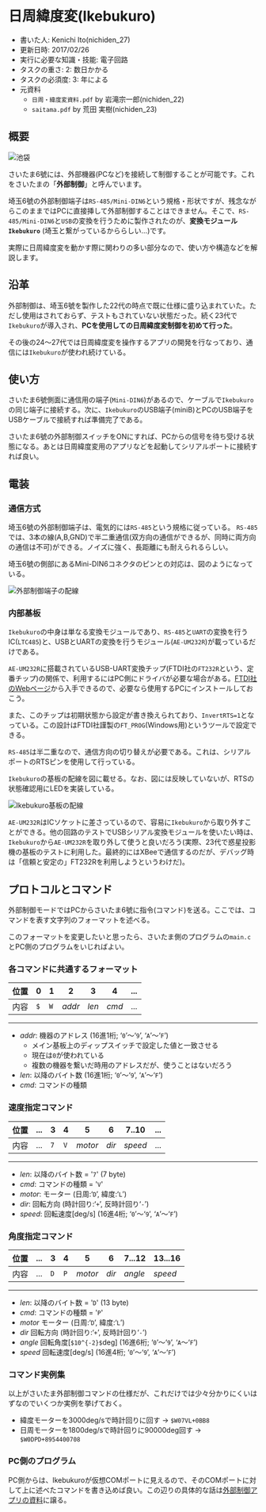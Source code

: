# 日周緯度変(Ikebukuro)
- 書いた人: Kenichi Ito(nichiden_27)
- 更新日時: 2017/02/26
- 実行に必要な知識・技能: 電子回路
- タスクの重さ: 2: 数日かかる
- タスクの必須度: 3: 年による
- 元資料
  + `日周・緯度変資料.pdf` by 岩滝宗一郎(nichiden_22)
  + `saitama.pdf` by 荒田 実樹(nichiden_23)

## 概要
![池袋](_media/ikebukuro.jpg)

さいたま6號には、外部機器(PCなど)を接続して制御することが可能です。これをさいたまの「**外部制御**」と呼んでいます。

埼玉6號の外部制御端子は`RS-485/Mini-DIN6`という規格・形状ですが、残念ながらこのままではPCに直接挿して外部制御することはできません。そこで、`RS-485/Mini-DIN6`と`USB`の変換を行うために製作されたのが、**変換モジュール`Ikebukuro`** (埼玉と繋がっているかららしい...)です。

実際に日周緯度変を動かす際に関わりの多い部分なので、使い方や構造などを解説します。

## 沿革
外部制御は、埼玉6號を製作した22代の時点で既に仕様に盛り込まれていた。ただし使用はされておらず、テストもされていない状態だった。続く23代で`Ikebukuro`が導入され、**PCを使用しての日周緯度変制御を初めて行った**。

その後の24〜27代では日周緯度変を操作するアプリの開発を行なっており、通信には`Ikebukuro`が使われ続けている。

## 使い方
さいたま6號側面に通信用の端子(`Mini-DIN6`)があるので、ケーブルで`Ikebukuro`の同じ端子に接続する。次に、`Ikebukuro`のUSB端子(miniB)とPCのUSB端子をUSBケーブルで接続すれば準備完了である。

さいたま6號の外部制御スイッチをONにすれば、PCからの信号を待ち受ける状態になる。あとは日周緯度変用のアプリなどを起動してシリアルポートに接続すれば良い。

## 電装
### 通信方式
埼玉6號の外部制御端子は、電気的には`RS-485`という規格に従っている。
`RS-485`では、3本の線(A,B,GND)で半二重通信(双方向の通信ができるが、同時に両方向の通信は不可)ができる。ノイズに強く、長距離にも耐えられるらしい。

埼玉6號の側部にあるMini-DIN6コネクタのピンとの対応は、図のようになっている。

![外部制御端子の配線](_media/ikebukuro-rs485.png)

### 内部基板
`Ikebukuro`の中身は単なる変換モジュールであり、`RS-485`と`UART`の変換を行うIC(`LTC485`)と、USBとUARTの変換を行うモジュール(`AE-UM232R`)が載っているだけである。

`AE-UM232R`に搭載されているUSB-UART変換チップ(FTDI社の`FT232R`という、定番チップ)の関係で、利用するにはPC側にドライバが必要な場合がある。[FTDI社のWebページ](http://www.ftdichip.com/Drivers/VCP.htm)から入手できるので、必要なら使用するPCにインストールしておこう。

また、このチップは初期状態から設定が書き換えられており、`InvertRTS=1`となっている。この設計はFTDI社謹製の`FT_PROG`(Windows用)というツールで設定できる。

`RS-485`は半二重なので、通信方向の切り替えが必要である。これは、シリアルポートのRTSピンを使用して行っている。

`Ikebukuro`の基板の配線を図に載せる。なお、図には反映していないが、RTSの状態確認用にLEDを実装している。

![Ikebukuro基板の配線](_media/ikebukuro-circuit.png)

`AE-UM232R`はICソケットに差さっているので、容易に`Ikebukuro`から取り外すことができる。他の回路のテストでUSBシリアル変換モジュールを使いたい時は、`Ikebukuro`から`AE-UM232R`を取り外して使うと良いだろう(実際、23代で惑星投影機の基板のテストに利用した。最終的にはXBeeで通信するのだが、デバッグ時は「信頼と安定の」FT232Rを利用しようというわけだ)。

## プロトコルとコマンド
外部制御モードではPCからさいたま6號に指令(コマンド)を送る。ここでは、コマンドを表す文字列のフォーマットを述べる。

このフォーマットを変更したいと思ったら、さいたま側のプログラムの`main.c`とPC側のプログラムをいじればよい。

### 各コマンドに共通するフォーマット

| 位置 	| 0   	| 1   	| 2      	| 3     	| 4     	| ... 	|
|------	|-----	|-----	|--------	|-------	|-------	|-----	|
| 内容 	| `$` 	| `W` 	| *addr* 	| *len* 	| *cmd* 	| ... 	|
---

- *addr*: 機器のアドレス (16進1桁; ‘`0`’〜‘`9`’, ‘`A`’〜‘`F`’)
  - メイン基板上のディップスイッチで設定した値と一致させる
  - 現在は`0`が使われている
  - 複数の機器を繋いだ時用のアドレスだが、使うことはないだろう
- *len*: 以降のバイト数 (16進1桁; ‘`0`’〜‘`9`’, ‘`A`’〜‘`F`’)
- *cmd*: コマンドの種類


### 速度指定コマンド
| 位置 	| ... 	| 3   	| 4   	| 5       	| 6     	| 7..10   	| ... 	|
|------	|-----	|-----	|-----	|---------	|-------	|---------	|-----	|
| 内容 	| ... 	| `7` 	| `V` 	| *motor* 	| *dir* 	| *speed* 	| ... 	|
---

- *len*: 以降のバイト数 = '`7`' (7 byte)
- *cmd*: コマンドの種類 = '`V`'
- *motor*: モーター (日周:‘`D`’, 緯度:‘`L`’)
- *dir*: 回転方向 (時計回り:‘`+`’, 反時計回り‘`-`’)
- *speed*: 回転速度[deg/s] (16進4桁; ‘`0`’〜‘`9`’, ‘`A`’〜‘`F`’)

### 角度指定コマンド
| 位置 	| ... 	| 3   	| 4   	| 5       	| 6     	| 7...12  	| 13...16 	|
|------	|-----	|-----	|-----	|---------	|-------	|---------	|---------	|
| 内容 	| ... 	| `D` 	| `P` 	| *motor* 	| *dir* 	| *angle* 	| *speed* 	|
---

- *len*: 以降のバイト数 = '`D`' (13 byte)
- *cmd*: コマンドの種類 = '`P`'
- *motor*   モーター (日周:‘`D`’, 緯度:‘`L`’)
- *dir*     回転方向 (時計回り:‘`+`’, 反時計回り‘`-`’)
- *angle*   回転角度[`$10^{-2}$`deg] (16進6桁; ‘`0`’〜‘`9`’, ‘`A`〜‘`F`’)
- *speed*   回転速度[deg/s] (16進4桁; ‘`0`’〜‘`9`’, ‘`A`’〜‘`F`’)

### コマンド実例集
以上がさいたま外部制御コマンドの仕様だが、これだけでは少々分かりにくいはずなのでいくつか実例を挙げておく。

- 緯度モーターを3000deg/sで時計回りに回す -> `$W07VL+0BB8`
- 日周モーターを1800deg/sで時計回りに90000deg回す -> `$W0DPD+8954400708`

### PC側のプログラム
PC側からは、Ikebukuroが仮想COMポートに見えるので、そのCOMポートに対して上に述べたコマンドを書き込めば良い。この辺りの具体的な話は[外部制御アプリの資料](pc-software.html)に譲る。
